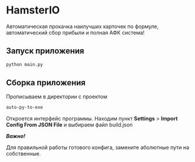 # HamsterIO
Автоматическая прокачка наилучших карточек по формуле, автоматический сбор прибыли и полная АФК система!

## Запуск приложения
```bash
python main.py
```

## Сборка приложения
Прописываем в директории с проектом
```bash
auto-py-to-exe
```
Откроется интерфейс программы. Находим пункт **Settings** > **Import Config From JSON File** и выбираем файл build.json

***Важно!***

Для правильной работы готового конфига, замените аболютные пути на собственные.